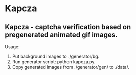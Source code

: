 Kapcza
======

Kapcza - captcha verification based on pregenerated animated gif images.
------

Usage:
1. Put background images to ./generator/bg.
2. Run generator script: python kapcza.py.
3. Copy generated images from ./generator/gen/ to ./data/.